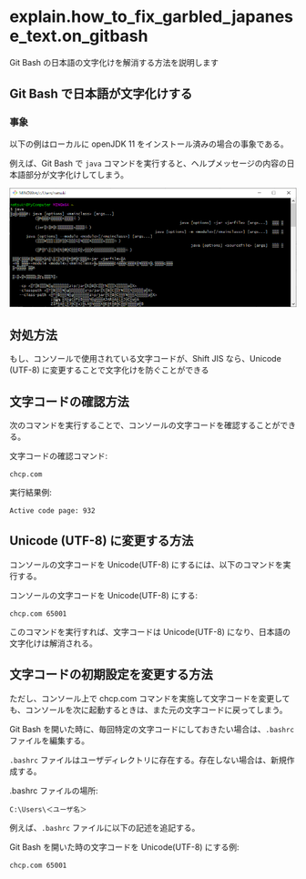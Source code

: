 # explain.how_to_fix_garbled_japanese_text.on_gitbash
Git Bash の日本語の文字化けを解消する方法を説明します

## Git Bash で日本語が文字化けする

### 事象
以下の例はローカルに openJDK 11 をインストール済みの場合の事象である。

例えば、Git Bash で `java` コマンドを実行すると、ヘルプメッセージの内容の日本語部分が文字化けしてしまう。

![Git Bash で日本語が文字化けしてしまう](./garbled_japanese_text_on_gitbash.png) 
 
## 対処方法
もし、コンソールで使用されている文字コードが、Shift JIS なら、Unicode (UTF-8) に変更することで文字化けを防ぐことができる

## 文字コードの確認方法
次のコマンドを実行することで、コンソールの文字コードを確認することができる。

文字コードの確認コマンド:
```console
chcp.com
```
実行結果例:
```
Active code page: 932
```

## Unicode (UTF-8) に変更する方法
コンソールの文字コードを Unicode(UTF-8) にするには、以下のコマンドを実行する。

コンソールの文字コードを Unicode(UTF-8) にする:
```console
chcp.com 65001
```

このコマンドを実行すれば、文字コードは Unicode(UTF-8) になり、日本語の文字化けは解消される。

## 文字コードの初期設定を変更する方法
ただし、コンソール上で chcp.com コマンドを実施して文字コードを変更しても、コンソールを次に起動するときは、また元の文字コードに戻ってしまう。

Git Bash を開いた時に、毎回特定の文字コードにしておきたい場合は、`.bashrc` ファイルを編集する。

`.bashrc` ファイルはユーザディレクトリに存在する。存在しない場合は、新規作成する。

.bashrc ファイルの場所:
```
C:\Users\＜ユーザ名＞
```

例えば、`.bashrc` ファイルに以下の記述を追記する。

Git Bash を開いた時の文字コードを Unicode(UTF-8) にする例:
```
chcp.com 65001
```
